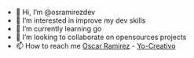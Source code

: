 - 👋 Hi, I’m @osramirezdev
- 👀 I’m interested in improve my dev skills
- 🌱 I’m currently learning go
- 💞️ I’m looking to collaborate on opensources projects
- 📫 How to reach me [Oscar Ramirez](mailto:osramirezdev@gmail.com) - [Yo-Creativo](https://yocreativo.com)

<!---
osramirezdev/osramirezdev is a ✨ special ✨ repository because its `README.md` (this file) appears on your GitHub profile.
You can click the Preview link to take a look at your changes.
--->
